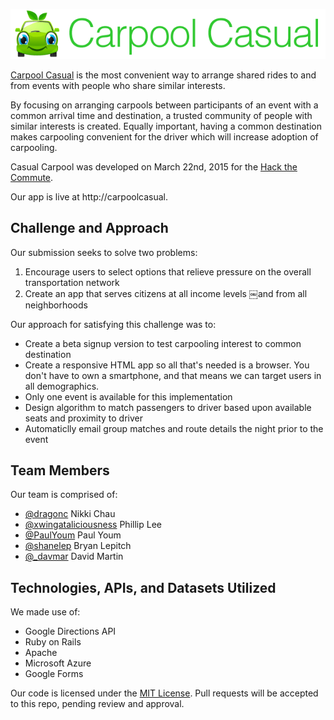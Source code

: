 
![Carpool Casual](/app/assets/images/logo2.png)

[Carpool Casual](http://www.carpoolcasual.com) is the most convenient way to arrange shared rides to and from events with people who share similar interests.

By focusing on arranging carpools between participants of an event with a common arrival time and destination, a trusted community of people with similar interests is created. Equally important, having a common destination makes carpooling convenient for the driver which will increase adoption of carpooling.

Casual Carpool was developed on March 22nd, 2015 for the [Hack the Commute](http://hackthecommute.seattle.gov).

Our app is live at http://carpoolcasual.

## Challenge and Approach

Our submission seeks to solve two problems:

1. Encourage users to select options that relieve pressure on the overall transportation network
2. Create an app that serves citizens at all income levels ￼and from all neighborhoods

Our approach for satisfying this challenge was to:

- Create a beta signup version to test carpooling interest to common destination
- Create a responsive HTML app so all that's needed is a browser. You don't have to own a smartphone, and that means we can target users in all demographics.
- Only one event is available for this implementation
- Design algorithm to match passengers to driver based upon available seats and proximity to driver
- Automaticlly email group matches and route details the night prior to the event


## Team Members

Our team is comprised of:

- [@dragonc](http://twitter.com/dragonc) Nikki Chau
- [@xwingataliciousness](http://github.com/xwingataliciousness) Phillip Lee
- [@PaulYoum](http://github.com/PaulYoum) Paul Youm
- [@shanelep](http://github.com/shanelep) Bryan Lepitch
- [@_davmar](http://twitter.com/_davmar) David Martin

## Technologies, APIs, and Datasets Utilized

We made use of:

- Google Directions API
- Ruby on Rails
- Apache
- Microsoft Azure
- Google Forms

Our code is licensed under the [MIT License](LICENSE.md). Pull requests will be accepted to this repo, pending review and approval.
